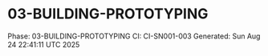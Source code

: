 # 03-BUILDING-PROTOTYPING
Phase: 03-BUILDING-PROTOTYPING
CI: CI-SN001-003
Generated: Sun Aug 24 22:41:11 UTC 2025
